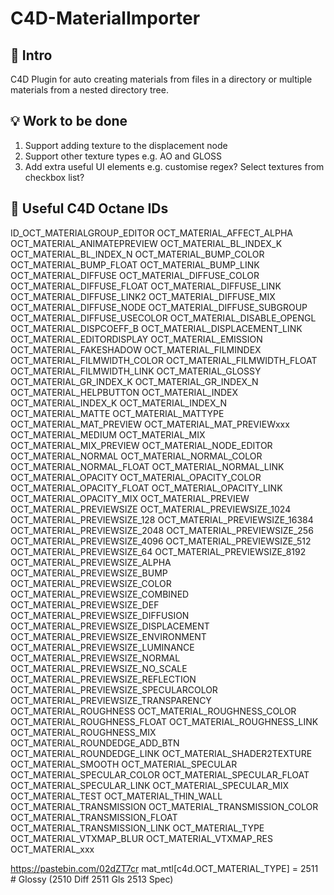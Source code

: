 # C4D-MaterialImporter

## :thought_balloon: Intro
C4D Plugin for auto creating materials from files in a directory or multiple materials from a nested directory tree.

## :bulb: Work to be done
1. Support adding texture to the displacement node
2. Support other texture types e.g. AO and GLOSS
3. Add extra useful UI elements e.g. customise regex? Select textures from checkbox list?


## :wrench: Useful C4D Octane IDs
ID_OCT_MATERIALGROUP_EDITOR
OCT_MATERIAL_AFFECT_ALPHA
OCT_MATERIAL_ANIMATEPREVIEW
OCT_MATERIAL_BL_INDEX_K
OCT_MATERIAL_BL_INDEX_N
OCT_MATERIAL_BUMP_COLOR
OCT_MATERIAL_BUMP_FLOAT
OCT_MATERIAL_BUMP_LINK
OCT_MATERIAL_DIFFUSE
OCT_MATERIAL_DIFFUSE_COLOR
OCT_MATERIAL_DIFFUSE_FLOAT
OCT_MATERIAL_DIFFUSE_LINK
OCT_MATERIAL_DIFFUSE_LINK2
OCT_MATERIAL_DIFFUSE_MIX
OCT_MATERIAL_DIFFUSE_NODE
OCT_MATERIAL_DIFFUSE_SUBGROUP
OCT_MATERIAL_DIFFUSE_USECOLOR
OCT_MATERIAL_DISABLE_OPENGL
OCT_MATERIAL_DISPCOEFF_B
OCT_MATERIAL_DISPLACEMENT_LINK
OCT_MATERIAL_EDITORDISPLAY
OCT_MATERIAL_EMISSION
OCT_MATERIAL_FAKESHADOW
OCT_MATERIAL_FILMINDEX
OCT_MATERIAL_FILMWIDTH_COLOR
OCT_MATERIAL_FILMWIDTH_FLOAT
OCT_MATERIAL_FILMWIDTH_LINK
OCT_MATERIAL_GLOSSY
OCT_MATERIAL_GR_INDEX_K
OCT_MATERIAL_GR_INDEX_N
OCT_MATERIAL_HELPBUTTON
OCT_MATERIAL_INDEX
OCT_MATERIAL_INDEX_K
OCT_MATERIAL_INDEX_N
OCT_MATERIAL_MATTE
OCT_MATERIAL_MATTYPE
OCT_MATERIAL_MAT_PREVIEW
OCT_MATERIAL_MAT_PREVIEWxxx
OCT_MATERIAL_MEDIUM
OCT_MATERIAL_MIX
OCT_MATERIAL_MIX_PREVIEW
OCT_MATERIAL_NODE_EDITOR
OCT_MATERIAL_NORMAL
OCT_MATERIAL_NORMAL_COLOR
OCT_MATERIAL_NORMAL_FLOAT
OCT_MATERIAL_NORMAL_LINK
OCT_MATERIAL_OPACITY
OCT_MATERIAL_OPACITY_COLOR
OCT_MATERIAL_OPACITY_FLOAT
OCT_MATERIAL_OPACITY_LINK
OCT_MATERIAL_OPACITY_MIX
OCT_MATERIAL_PREVIEW
OCT_MATERIAL_PREVIEWSIZE
OCT_MATERIAL_PREVIEWSIZE_1024
OCT_MATERIAL_PREVIEWSIZE_128
OCT_MATERIAL_PREVIEWSIZE_16384
OCT_MATERIAL_PREVIEWSIZE_2048
OCT_MATERIAL_PREVIEWSIZE_256
OCT_MATERIAL_PREVIEWSIZE_4096
OCT_MATERIAL_PREVIEWSIZE_512
OCT_MATERIAL_PREVIEWSIZE_64
OCT_MATERIAL_PREVIEWSIZE_8192
OCT_MATERIAL_PREVIEWSIZE_ALPHA
OCT_MATERIAL_PREVIEWSIZE_BUMP
OCT_MATERIAL_PREVIEWSIZE_COLOR
OCT_MATERIAL_PREVIEWSIZE_COMBINED
OCT_MATERIAL_PREVIEWSIZE_DEF
OCT_MATERIAL_PREVIEWSIZE_DIFFUSION
OCT_MATERIAL_PREVIEWSIZE_DISPLACEMENT
OCT_MATERIAL_PREVIEWSIZE_ENVIRONMENT
OCT_MATERIAL_PREVIEWSIZE_LUMINANCE
OCT_MATERIAL_PREVIEWSIZE_NORMAL
OCT_MATERIAL_PREVIEWSIZE_NO_SCALE
OCT_MATERIAL_PREVIEWSIZE_REFLECTION
OCT_MATERIAL_PREVIEWSIZE_SPECULARCOLOR
OCT_MATERIAL_PREVIEWSIZE_TRANSPARENCY
OCT_MATERIAL_ROUGHNESS
OCT_MATERIAL_ROUGHNESS_COLOR
OCT_MATERIAL_ROUGHNESS_FLOAT
OCT_MATERIAL_ROUGHNESS_LINK
OCT_MATERIAL_ROUGHNESS_MIX
OCT_MATERIAL_ROUNDEDGE_ADD_BTN
OCT_MATERIAL_ROUNDEDGE_LINK
OCT_MATERIAL_SHADER2TEXTURE
OCT_MATERIAL_SMOOTH
OCT_MATERIAL_SPECULAR
OCT_MATERIAL_SPECULAR_COLOR
OCT_MATERIAL_SPECULAR_FLOAT
OCT_MATERIAL_SPECULAR_LINK
OCT_MATERIAL_SPECULAR_MIX
OCT_MATERIAL_TEST
OCT_MATERIAL_THIN_WALL
OCT_MATERIAL_TRANSMISSION
OCT_MATERIAL_TRANSMISSION_COLOR
OCT_MATERIAL_TRANSMISSION_FLOAT
OCT_MATERIAL_TRANSMISSION_LINK
OCT_MATERIAL_TYPE
OCT_MATERIAL_VTXMAP_BLUR
OCT_MATERIAL_VTXMAP_RES
OCT_MATERIAL_xxx

https://pastebin.com/02dZT7cr
mat_mtl[c4d.OCT_MATERIAL_TYPE] = 2511 # Glossy (2510 Diff 2511 Gls 2513 Spec)
